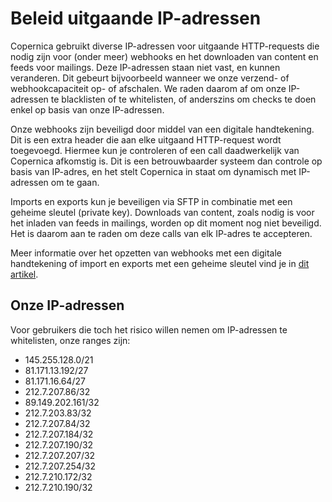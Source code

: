 # Beleid uitgaande IP-adressen

Copernica gebruikt diverse IP-adressen voor uitgaande HTTP-requests die nodig
zijn voor (onder meer) webhooks en het downloaden van content en feeds voor mailings. 
Deze IP-adressen staan niet vast, en kunnen veranderen. Dit gebeurt bijvoorbeeld 
wanneer we onze verzend- of webhookcapaciteit op- of afschalen. We raden daarom af 
om onze IP-adressen te blacklisten of te whitelisten, of anderszins om checks te 
doen enkel op basis van onze IP-adressen.

Onze webhooks zijn beveiligd door middel van een digitale handtekening. Dit is
een extra header die aan elke uitgaand HTTP-request wordt toegevoegd. Hiermee kun
je controleren of een call daadwerkelijk van Copernica afkomstig is. Dit is een 
betrouwbaarder systeem dan controle op basis van IP-adres, en het stelt Copernica 
in staat om dynamisch met IP-adressen om te gaan. 

Imports en exports kun je beveiligen via SFTP in combinatie met een geheime sleutel (private key). 
Downloads van content, zoals nodig is voor het inladen van feeds in mailings, worden
op dit moment nog niet beveiligd. Het is daarom aan te raden om
deze calls van elk IP-adres te accepteren.

Meer informatie over het opzetten van webhooks met een digitale handtekening of 
import en exports met een geheime sleutel vind je in [dit artikel](./datasecurity).

## Onze IP-adressen

Voor gebruikers die toch het risico willen nemen om IP-adressen te whitelisten, onze ranges zijn:
- 145.255.128.0/21
- 81.171.13.192/27
- 81.171.16.64/27
- 212.7.207.86/32
- 89.149.202.161/32
- 212.7.203.83/32
- 212.7.207.84/32
- 212.7.207.184/32
- 212.7.207.190/32
- 212.7.207.207/32
- 212.7.207.254/32
- 212.7.210.172/32
- 212.7.210.190/32
